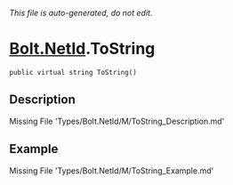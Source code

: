 *This file is auto-generated, do not edit.*

# [Bolt.NetId](Types/Bolt.NetId.md).ToString
`public virtual string ToString()`
## Description
Missing File 'Types/Bolt.NetId/M/ToString_Description.md'
## Example
Missing File 'Types/Bolt.NetId/M/ToString_Example.md'

